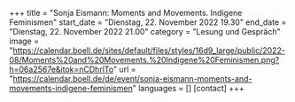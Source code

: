 +++
title = "Sonja Eismann: Moments and Movements. Indigene Feminismen"
start_date = "Dienstag, 22. November 2022 19.30"
end_date = "Dienstag, 22. November 2022 21.00"
category = "Lesung und Gespräch"
image = "https://calendar.boell.de/sites/default/files/styles/16d9_large/public/2022-08/Moments%20and%20Movements.%20Indigene%20Feminismen.png?h=06a2567e&itok=nCDhrlTo"
url = "https://calendar.boell.de/de/event/sonja-eismann-moments-and-movements-indigene-feminismen"
languages = []
[contact]
+++
